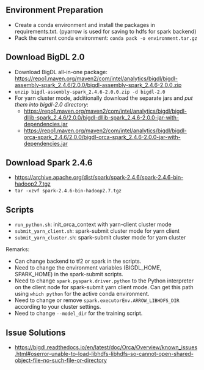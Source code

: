 ## Environment Preparation
- Create a conda environment and install the packages in requirements.txt. (pyarrow is used for saving to hdfs for spark backend)
- Pack the current conda environment: `conda pack -o environment.tar.gz`

## Download BigDL 2.0
- Download BigDL all-in-one package: https://repo1.maven.org/maven2/com/intel/analytics/bigdl/bigdl-assembly-spark_2.4.6/2.0.0/bigdl-assembly-spark_2.4.6-2.0.0.zip
- `unzip bigdl-assembly-spark_2.4.6-2.0.0.zip -d bigdl-2.0`
- For yarn cluster mode, additionally download the separate jars and *put them into bigdl-2.0 directory*:
  - https://repo1.maven.org/maven2/com/intel/analytics/bigdl/bigdl-dllib-spark_2.4.6/2.0.0/bigdl-dllib-spark_2.4.6-2.0.0-jar-with-dependencies.jar
  - https://repo1.maven.org/maven2/com/intel/analytics/bigdl/bigdl-orca-spark_2.4.6/2.0.0/bigdl-orca-spark_2.4.6-2.0.0-jar-with-dependencies.jar

## Download Spark 2.4.6
- https://archive.apache.org/dist/spark/spark-2.4.6/spark-2.4.6-bin-hadoop2.7.tgz
- `tar -xzvf spark-2.4.6-bin-hadoop2.7.tgz`

## Scripts
- `run_python.sh`: init_orca_context with yarn-client cluster mode
- `submit_yarn_client.sh`: spark-submit cluster mode for yarn client
- `submit_yarn_cluster.sh`: spark-submit cluster mode for yarn cluster

Remarks:
- Can change backend to tf2 or spark in the scripts.
- Need to change the environment variables (BIGDL_HOME, SPARK_HOME) in the spark-submit scripts. 
- Need to change `spark.pyspark.driver.python` to the Python interpreter on the client node for spark-submit yarn client mode. Can get this path using `which python` for the active conda environment.
- Need to change or remove `spark.executorEnv.ARROW_LIBHDFS_DIR` according to your cluster settings.
- Need to change `--model_dir` for the training script.

## Issue Solutions
- https://bigdl.readthedocs.io/en/latest/doc/Orca/Overview/known_issues.html#oserror-unable-to-load-libhdfs-libhdfs-so-cannot-open-shared-object-file-no-such-file-or-directory
